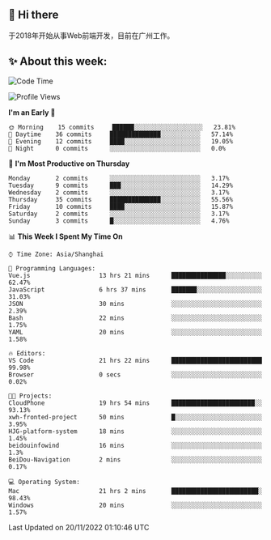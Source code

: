 ## 👋 Hi there

于2018年开始从事Web前端开发，目前在广州工作。

<!--![](https://github-readme-stats.vercel.app/api?username=fxpixels&theme=graywhite&hide_border=true)
![](https://github-readme-stats.vercel.app/api/top-langs/?username=fxpixels&hide_border=true&layout=compact)
-->
<!--
<img src="https://github-readme-stats.vercel.app/api?username=fxpixels&theme=graywhite&hide_border=true" width="500" alt=""/>
<img src="https://github-readme-stats.vercel.app/api/top-langs/?username=fxpixels&hide_border=true&layout=compact" width="300" alt=""/>
-->
## ✨ About this week:
<!--START_SECTION:waka-->
![Code Time](http://img.shields.io/badge/Code%20Time-3%2C288%20hrs%2019%20mins-blue)

![Profile Views](http://img.shields.io/badge/Profile%20Views-0-blue)

**I'm an Early 🐤** 

```text
🌞 Morning    15 commits     ██████░░░░░░░░░░░░░░░░░░░   23.81% 
🌆 Daytime    36 commits     ██████████████░░░░░░░░░░░   57.14% 
🌃 Evening    12 commits     ████░░░░░░░░░░░░░░░░░░░░░   19.05% 
🌙 Night      0 commits      ░░░░░░░░░░░░░░░░░░░░░░░░░   0.0%

```
📅 **I'm Most Productive on Thursday** 

```text
Monday       2 commits      ░░░░░░░░░░░░░░░░░░░░░░░░░   3.17% 
Tuesday      9 commits      ███░░░░░░░░░░░░░░░░░░░░░░   14.29% 
Wednesday    2 commits      ░░░░░░░░░░░░░░░░░░░░░░░░░   3.17% 
Thursday     35 commits     ██████████████░░░░░░░░░░░   55.56% 
Friday       10 commits     ████░░░░░░░░░░░░░░░░░░░░░   15.87% 
Saturday     2 commits      ░░░░░░░░░░░░░░░░░░░░░░░░░   3.17% 
Sunday       3 commits      █░░░░░░░░░░░░░░░░░░░░░░░░   4.76%

```


📊 **This Week I Spent My Time On** 

```text
⌚︎ Time Zone: Asia/Shanghai

💬 Programming Languages: 
Vue.js                   13 hrs 21 mins      ███████████████░░░░░░░░░░   62.47% 
JavaScript               6 hrs 37 mins       ███████░░░░░░░░░░░░░░░░░░   31.03% 
JSON                     30 mins             ░░░░░░░░░░░░░░░░░░░░░░░░░   2.39% 
Bash                     22 mins             ░░░░░░░░░░░░░░░░░░░░░░░░░   1.75% 
YAML                     20 mins             ░░░░░░░░░░░░░░░░░░░░░░░░░   1.58%

🔥 Editors: 
VS Code                  21 hrs 22 mins      █████████████████████████   99.98% 
Browser                  0 secs              ░░░░░░░░░░░░░░░░░░░░░░░░░   0.02%

🐱‍💻 Projects: 
CloudPhone               19 hrs 54 mins      ███████████████████████░░   93.13% 
xwh-fronted-project      50 mins             █░░░░░░░░░░░░░░░░░░░░░░░░   3.95% 
HJG-platform-system      18 mins             ░░░░░░░░░░░░░░░░░░░░░░░░░   1.45% 
beidouinfowind           16 mins             ░░░░░░░░░░░░░░░░░░░░░░░░░   1.3% 
BeiDou-Navigation        2 mins              ░░░░░░░░░░░░░░░░░░░░░░░░░   0.17%

💻 Operating System: 
Mac                      21 hrs 2 mins       ████████████████████████░   98.43% 
Windows                  20 mins             ░░░░░░░░░░░░░░░░░░░░░░░░░   1.57%

```


 Last Updated on 20/11/2022 01:10:46 UTC
<!--END_SECTION:waka-->

<!-- ![Visitor Badge](https://visitor-badge.laobi.icu/badge?page_id=fxpixels) -->

<!--
**FxPixels/FxPixels** is a ✨ _special_ ✨ repository because its `README.md` (this file) appears on your GitHub profile.

Here are some ideas to get you started:

- 🔭 I’m currently working on ...
- 🌱 I’m currently learning ...
- 👯 I’m looking to collaborate on ...
- 🤔 I’m looking for help with ...
- 💬 Ask me about ...
- 📫 How to reach me: ...
- 😄 Pronouns: ...
- ⚡ Fun fact: ...
-->
